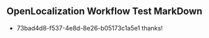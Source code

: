 ## OpenLocalization Workflow Test MarkDown
* 73bad4d8-f537-4e8d-8e26-b05173c1a5e1 thanks!

<!--HONumber=Jul16_HO2-->


